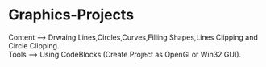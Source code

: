 # Graphics-Projects
Content --> Drwaing Lines,Circles,Curves,Filling Shapes,Lines Clipping and Circle Clipping.<br />
Tools   --> Using CodeBlocks (Create Project as OpenGl or Win32 GUI).
